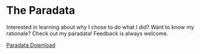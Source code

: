 # The Paradata

Interested in learning about why I chose to do what I did? Want to know my rationale? Check out my paradata! Feedback is always welcome.

[Paradata Download](paradata-lafrenie-2019.pdf)

